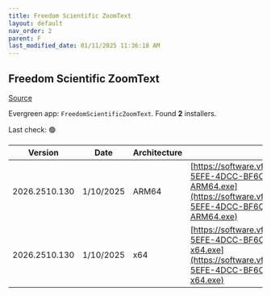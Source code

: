 ```yaml
---
title: Freedom Scientific ZoomText
layout: default
nav_order: 2
parent: F
last_modified_date: 01/11/2025 11:36:18 AM
---
```


## Freedom Scientific ZoomText

[Source](https://www.freedomscientific.com/products/software/zoomtext/)

Evergreen app: `FreedomScientificZoomText`. Found **2** installers.

Last check: 🟢

| Version       | Date      | Architecture | URI                                                                                                                                                                                                                                                                                |
| ------------- | --------- | ------------ | ---------------------------------------------------------------------------------------------------------------------------------------------------------------------------------------------------------------------------------------------------------------------------------- |
| 2026.2510.130 | 1/10/2025 | ARM64        | [https://software.vfo.digital/ZoomText/2026/2026.2510.130.400/ED855372-5EFE-4DCC-BF6C-C5EDD4F12DB2/ZT2026.2510.130.400-Offline-ARM64.exe](https://software.vfo.digital/ZoomText/2026/2026.2510.130.400/ED855372-5EFE-4DCC-BF6C-C5EDD4F12DB2/ZT2026.2510.130.400-Offline-ARM64.exe) |
| 2026.2510.130 | 1/10/2025 | x64          | [https://software.vfo.digital/ZoomText/2026/2026.2510.130.400/ED855372-5EFE-4DCC-BF6C-C5EDD4F12DB2/ZT2026.2510.130.400-Offline-x64.exe](https://software.vfo.digital/ZoomText/2026/2026.2510.130.400/ED855372-5EFE-4DCC-BF6C-C5EDD4F12DB2/ZT2026.2510.130.400-Offline-x64.exe)     |
